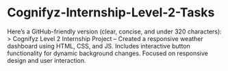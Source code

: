 # Cognifyz-Internship-Level-2-Tasks
Here’s a GitHub-friendly version (clear, concise, and under 320 characters):  > Cognifyz Level 2 Internship Project – Created a responsive weather dashboard using HTML, CSS, and JS. Includes interactive button functionality for dynamic background changes. Focused on responsive design and user interaction.

